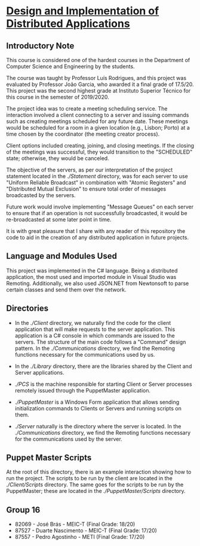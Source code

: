 # [Design and Implementation of Distributed Applications](https://fenix.tecnico.ulisboa.pt/disciplinas/PADI/2021-2022/1-semestre)

## Introductory Note

This course is considered one of the hardest courses in the Department of Computer Science and Engineering by the students.

The course was taught by Professor Luís Rodrigues, and this project was evaluated by Professor João Garcia, who awarded it a final grade of 17.5/20. This project was the second highest grade at Instituto Superior Técnico for this course in the semester of 2019/2020.

The project idea was to create a meeting scheduling service. The interaction involved a client connecting to a server and issuing commands such as creating meetings scheduled for any future date. These meetings would be scheduled for a room in a given location (e.g., Lisbon; Porto) at a time chosen by the coordinator (the meeting creator process).

Client options included creating, joining, and closing meetings. If the closing of the meetings was successful, they would transition to the "SCHEDULED" state; otherwise, they would be canceled.

The objective of the servers, as per our interpretation of the project statement located in the *./Statement* directory, was for each server to use "Uniform Reliable Broadcast" in combination with "Atomic Registers" and "Distributed Mutual Exclusion" to ensure total order of messages broadcasted by the servers.

Future work would involve implementing "Message Queues" on each server to ensure that if an operation is not successfully broadcasted, it would be re-broadcasted at some later point in time.

It is with great pleasure that I share with any reader of this repository the code to aid in the creation of any distributed application in future projects.

## Language and Modules Used

This project was implemented in the C# language. Being a distributed application, the most used and imported module in Visual Studio was Remoting. Additionally, we also used JSON.NET from Newtonsoft to parse certain classes and send them over the network.

## Directories

- In the *./Client* directory, we naturally find the code for the client application that will make requests to the server application. This application is a C# console in which commands are issued to the servers. The structure of the main code follows a "Command" design pattern. In the *./Communications* directory, we find the Remoting functions necessary for the communications used by us.

- In the *./Library* directory, there are the libraries shared by the Client and Server applications.

- *./PCS* is the machine responsible for starting Client or Server processes remotely issued through the PuppetMaster application.

- *./PuppetMaster* is a Windows Form application that allows sending initialization commands to Clients or Servers and running scripts on them.

- *./Server* naturally is the directory where the server is located. In the *./Communications* directory, we find the Remoting functions necessary for the communications used by the server.

## Puppet Master Scripts

At the root of this directory, there is an example interaction showing how to run the project. The scripts to be run by the client are located in the *./Client/Scripts* directory. The same goes for the scripts to be run by the PuppetMaster; these are located in the *./PuppetMaster/Scripts* directory.

## Group 16

- 82069 - José Brás - MEIC-T (Final Grade: 18/20)
- 87527 - Duarte Nascimento - MEIC-T (Final Grade: 17/20)
- 87557 - Pedro Agostinho - METI (Final Grade: 17/20)
